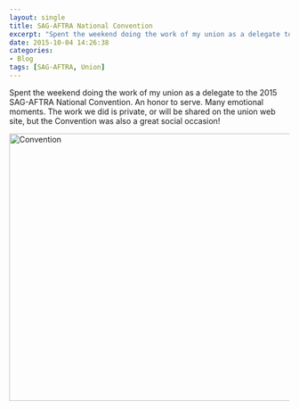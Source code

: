 ```yaml
---
layout: single
title: SAG-AFTRA National Convention
excerpt: "Spent the weekend doing the work of my union as a delegate to the 2015 SAG-AFTRA National Convention"
date: 2015-10-04 14:26:38
categories:
- Blog
tags: [SAG-AFTRA, Union]
---
```

<!-- {% capture fig_img %}
[![Best in the business and also the weirdest](https://farm6.staticflickr.com/5644/22104280011_59738f9240_z.jpg)](https://flic.kr/s/aHskn4VSon)
{% endcapture %}

{% capture fig_caption %}
Spent the weekend doing the work of my union as a delegate to the 2015 SAG-AFTRA National Convention. An honor to serve. Many emotional moments. The work we did is private, or will be shared on the union web site, but the Convention was also a great social occasion!
{% endcapture %}

<figure>
  {{ fig_img | markdownify | remove: "<p>" | remove: "</p>" }}
  <figcaption>{{ fig_caption | markdownify | remove: "<p>" | remove: "</p>" }}</figcaption>
</figure>
 -->
<!-- {% include figure image_path="https://farm6.staticflickr.com/5644/22104280011_59738f9240_z.jpg" alt="Best in the business and also the weirdest" caption="Spent the weekend doing the work of my union as a delegate to the 2015 SAG-AFTRA National Convention. An honor to serve. Many emotional moments. The work we did is private, or will be shared on the union web site, but the Convention was also a great social occasion!" href="https://flic.kr/s/aHskn4VSon" %} -->
Spent the weekend doing the work of my union as a delegate to the 2015 SAG-AFTRA National Convention. An honor to serve. Many emotional moments. The work we did is private, or will be shared on the union web site, but the Convention was also a great social occasion!

<a data-flickr-embed="true" data-header="true" data-footer="true"  href="https://www.flickr.com/photos/kevinashworth/albums/72157659728709745" title="Convention"><img src="https://farm6.staticflickr.com/5745/22104279041_4a65b6e900_z.jpg" width="640" height="480" alt="Convention"></a><script async src="//embedr.flickr.com/assets/client-code.js" charset="utf-8"></script>
